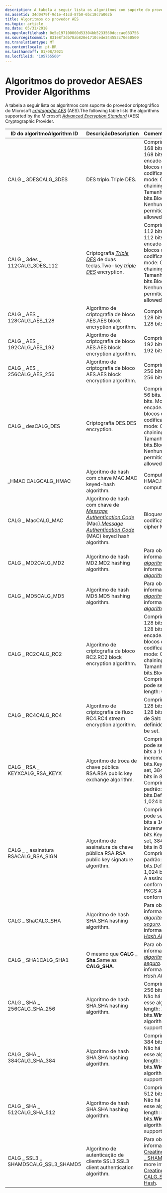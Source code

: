 ```yaml
---
description: A tabela a seguir lista os algoritmos com suporte do provedor criptográfico do Microsoft criptografia AES (AES).
ms.assetid: 34d0479f-9d1e-41cd-87b0-6bc18c7a062b
title: Algoritmos do provedor AES
ms.topic: article
ms.date: 05/31/2018
ms.openlocfilehash: 0e5e197100060d53304bb5233560dcccae083756
ms.sourcegitcommit: 831e8f3db78ab820e1710cede244553c70e50500
ms.translationtype: MT
ms.contentlocale: pt-BR
ms.lasthandoff: 01/08/2021
ms.locfileid: "105755560"
---
```

# <a name="aes-provider-algorithms"></a><span data-ttu-id="b583a-103">Algoritmos do provedor AES</span><span class="sxs-lookup"><span data-stu-id="b583a-103">AES Provider Algorithms</span></span>

<span data-ttu-id="b583a-104">A tabela a seguir lista os algoritmos com suporte do provedor criptográfico do Microsoft [*criptografia AES*](../secgloss/a-gly.md) (AES).</span><span class="sxs-lookup"><span data-stu-id="b583a-104">The following table lists the algorithms supported by the Microsoft [*Advanced Encryption Standard*](../secgloss/a-gly.md) (AES) Cryptographic Provider.</span></span>



| <span data-ttu-id="b583a-105">ID do algoritmo</span><span class="sxs-lookup"><span data-stu-id="b583a-105">Algorithm ID</span></span>       | <span data-ttu-id="b583a-106">Descrição</span><span class="sxs-lookup"><span data-stu-id="b583a-106">Description</span></span>                                                                                                                                                     | <span data-ttu-id="b583a-107">Comentários</span><span class="sxs-lookup"><span data-stu-id="b583a-107">Comments</span></span>                                                                                                                                                   |
|--------------------|-----------------------------------------------------------------------------------------------------------------------------------------------------------------|------------------------------------------------------------------------------------------------------------------------------------------------------------|
| <span data-ttu-id="b583a-108">CALG \_ 3DES</span><span class="sxs-lookup"><span data-stu-id="b583a-108">CALG\_3DES</span></span>         | <span data-ttu-id="b583a-109">DES triplo.</span><span class="sxs-lookup"><span data-stu-id="b583a-109">Triple DES.</span></span>                                                                                                                                                     | <span data-ttu-id="b583a-110">Comprimento da chave: 168 bits.</span><span class="sxs-lookup"><span data-stu-id="b583a-110">Key length: 168 bits.</span></span> <span data-ttu-id="b583a-111">Modo padrão: encadeamento de blocos de codificação.</span><span class="sxs-lookup"><span data-stu-id="b583a-111">Default mode: Cipher block chaining.</span></span><br/> <span data-ttu-id="b583a-112">Tamanho do bloco: 64 bits.</span><span class="sxs-lookup"><span data-stu-id="b583a-112">Block size: 64 bits.</span></span><br/> <span data-ttu-id="b583a-113">Nenhum Salt permitido.</span><span class="sxs-lookup"><span data-stu-id="b583a-113">No salt allowed.</span></span><br/>                          |
| <span data-ttu-id="b583a-114">CALG \_ 3des \_ 112</span><span class="sxs-lookup"><span data-stu-id="b583a-114">CALG\_3DES\_112</span></span>    | <span data-ttu-id="b583a-115">Criptografia [*Triple DES*](../secgloss/t-gly.md) de duas teclas.</span><span class="sxs-lookup"><span data-stu-id="b583a-115">Two-key [*triple DES*](../secgloss/t-gly.md) encryption.</span></span>                                                            | <span data-ttu-id="b583a-116">Comprimento da chave: 112 bits.</span><span class="sxs-lookup"><span data-stu-id="b583a-116">Key length: 112 bits.</span></span> <span data-ttu-id="b583a-117">Modo padrão: encadeamento de blocos de codificação.</span><span class="sxs-lookup"><span data-stu-id="b583a-117">Default mode: Cipher block chaining.</span></span><br/> <span data-ttu-id="b583a-118">Tamanho do bloco: 64 bits.</span><span class="sxs-lookup"><span data-stu-id="b583a-118">Block size: 64 bits.</span></span><br/> <span data-ttu-id="b583a-119">Nenhum Salt permitido.</span><span class="sxs-lookup"><span data-stu-id="b583a-119">No salt allowed.</span></span><br/>                          |
| <span data-ttu-id="b583a-120">CALG \_ AES \_ 128</span><span class="sxs-lookup"><span data-stu-id="b583a-120">CALG\_AES\_128</span></span>     | <span data-ttu-id="b583a-121">Algoritmo de criptografia de bloco AES.</span><span class="sxs-lookup"><span data-stu-id="b583a-121">AES block encryption algorithm.</span></span>                                                                                                                                 | <span data-ttu-id="b583a-122">Comprimento da chave: 128 bits.</span><span class="sxs-lookup"><span data-stu-id="b583a-122">Key length: 128 bits.</span></span>                                                                                                                                      |
| <span data-ttu-id="b583a-123">CALG \_ AES \_ 192</span><span class="sxs-lookup"><span data-stu-id="b583a-123">CALG\_AES\_192</span></span>     | <span data-ttu-id="b583a-124">Algoritmo de criptografia de bloco AES.</span><span class="sxs-lookup"><span data-stu-id="b583a-124">AES block encryption algorithm.</span></span>                                                                                                                                 | <span data-ttu-id="b583a-125">Comprimento da chave: 192 bits.</span><span class="sxs-lookup"><span data-stu-id="b583a-125">Key length: 192 bits.</span></span>                                                                                                                                      |
| <span data-ttu-id="b583a-126">CALG \_ AES \_ 256</span><span class="sxs-lookup"><span data-stu-id="b583a-126">CALG\_AES\_256</span></span>     | <span data-ttu-id="b583a-127">Algoritmo de criptografia de bloco AES.</span><span class="sxs-lookup"><span data-stu-id="b583a-127">AES block encryption algorithm.</span></span>                                                                                                                                 | <span data-ttu-id="b583a-128">Comprimento da chave: 256 bits.</span><span class="sxs-lookup"><span data-stu-id="b583a-128">Key length: 256 bits.</span></span>                                                                                                                                      |
| <span data-ttu-id="b583a-129">CALG \_ des</span><span class="sxs-lookup"><span data-stu-id="b583a-129">CALG\_DES</span></span>          | <span data-ttu-id="b583a-130">Criptografia DES.</span><span class="sxs-lookup"><span data-stu-id="b583a-130">DES encryption.</span></span>                                                                                                                                                 | <span data-ttu-id="b583a-131">Comprimento da chave: 56 bits.</span><span class="sxs-lookup"><span data-stu-id="b583a-131">Key length: 56 bits.</span></span> <span data-ttu-id="b583a-132">Modo padrão: encadeamento de blocos de codificação.</span><span class="sxs-lookup"><span data-stu-id="b583a-132">Default mode: Cipher block chaining.</span></span><br/> <span data-ttu-id="b583a-133">Tamanho do bloco: 64 bits.</span><span class="sxs-lookup"><span data-stu-id="b583a-133">Block size: 64 bits.</span></span><br/> <span data-ttu-id="b583a-134">Nenhum Salt permitido.</span><span class="sxs-lookup"><span data-stu-id="b583a-134">No salt allowed.</span></span><br/>                           |
| <span data-ttu-id="b583a-135">\_HMAC CALG</span><span class="sxs-lookup"><span data-stu-id="b583a-135">CALG\_HMAC</span></span>         | <span data-ttu-id="b583a-136">Algoritmo de hash com chave MAC.</span><span class="sxs-lookup"><span data-stu-id="b583a-136">MAC keyed-hash algorithm.</span></span>                                                                                                                                       | <span data-ttu-id="b583a-137">Computação HMAC.</span><span class="sxs-lookup"><span data-stu-id="b583a-137">HMAC computation.</span></span>                                                                                                                                          |
| <span data-ttu-id="b583a-138">CALG \_ Mac</span><span class="sxs-lookup"><span data-stu-id="b583a-138">CALG\_MAC</span></span>          | <span data-ttu-id="b583a-139">Algoritmo de hash com chave de [*Message Authentication Code*](../secgloss/m-gly.md) (Mac).</span><span class="sxs-lookup"><span data-stu-id="b583a-139">[*Message Authentication Code*](../secgloss/m-gly.md) (MAC) keyed hash algorithm.</span></span> | <span data-ttu-id="b583a-140">Bloquear o MAC de codificação.</span><span class="sxs-lookup"><span data-stu-id="b583a-140">Block cipher MAC.</span></span>                                                                                                                                          |
| <span data-ttu-id="b583a-141">CALG \_ MD2</span><span class="sxs-lookup"><span data-stu-id="b583a-141">CALG\_MD2</span></span>          | <span data-ttu-id="b583a-142">Algoritmo de hash MD2.</span><span class="sxs-lookup"><span data-stu-id="b583a-142">MD2 hashing algorithm.</span></span>                                                                                                                                          | <span data-ttu-id="b583a-143">Para obter mais informações, consulte [*algoritmo MD2*](../secgloss/m-gly.md).</span><span class="sxs-lookup"><span data-stu-id="b583a-143">For more information, see [*MD2 algorithm*](../secgloss/m-gly.md).</span></span>                                       |
| <span data-ttu-id="b583a-144">CALG \_ MD5</span><span class="sxs-lookup"><span data-stu-id="b583a-144">CALG\_MD5</span></span>          | <span data-ttu-id="b583a-145">Algoritmo de hash MD5.</span><span class="sxs-lookup"><span data-stu-id="b583a-145">MD5 hashing algorithm.</span></span>                                                                                                                                          | <span data-ttu-id="b583a-146">Para obter mais informações, consulte [*algoritmo MD5*](../secgloss/m-gly.md).</span><span class="sxs-lookup"><span data-stu-id="b583a-146">For more information, see [*MD5 algorithm*](../secgloss/m-gly.md).</span></span>                                       |
| <span data-ttu-id="b583a-147">CALG \_ RC2</span><span class="sxs-lookup"><span data-stu-id="b583a-147">CALG\_RC2</span></span>          | <span data-ttu-id="b583a-148">Algoritmo de criptografia de bloco RC2.</span><span class="sxs-lookup"><span data-stu-id="b583a-148">RC2 block encryption algorithm.</span></span>                                                                                                                                 | <span data-ttu-id="b583a-149">Comprimento da chave: 128 bits.</span><span class="sxs-lookup"><span data-stu-id="b583a-149">Key length: 128 bits.</span></span> <span data-ttu-id="b583a-150">Modo padrão: encadeamento de blocos de codificação.</span><span class="sxs-lookup"><span data-stu-id="b583a-150">Default mode: Cipher block chaining.</span></span><br/> <span data-ttu-id="b583a-151">Tamanho do bloco: 64 bits.</span><span class="sxs-lookup"><span data-stu-id="b583a-151">Block size: 64 bits.</span></span><br/> <span data-ttu-id="b583a-152">Comprimento de Salt: pode ser definido.</span><span class="sxs-lookup"><span data-stu-id="b583a-152">Salt length: Can be set.</span></span><br/>                  |
| <span data-ttu-id="b583a-153">CALG \_ RC4</span><span class="sxs-lookup"><span data-stu-id="b583a-153">CALG\_RC4</span></span>          | <span data-ttu-id="b583a-154">Algoritmo de criptografia de fluxo RC4.</span><span class="sxs-lookup"><span data-stu-id="b583a-154">RC4 stream encryption algorithm.</span></span>                                                                                                                                | <span data-ttu-id="b583a-155">Comprimento da chave: 128 bits.</span><span class="sxs-lookup"><span data-stu-id="b583a-155">Key length: 128 bits.</span></span> <span data-ttu-id="b583a-156">Comprimento de Salt: pode ser definido.</span><span class="sxs-lookup"><span data-stu-id="b583a-156">Salt length: Can be set.</span></span><br/>                                                                                                  |
| <span data-ttu-id="b583a-157">CALG \_ RSA \_ KEYX</span><span class="sxs-lookup"><span data-stu-id="b583a-157">CALG\_RSA\_KEYX</span></span>    | <span data-ttu-id="b583a-158">Algoritmo de troca de chave pública RSA.</span><span class="sxs-lookup"><span data-stu-id="b583a-158">RSA public key exchange algorithm.</span></span>                                                                                                                              | <span data-ttu-id="b583a-159">Comprimento da chave: pode ser definido, 384 bits a 16.384 bits em incrementos de 8 bits.</span><span class="sxs-lookup"><span data-stu-id="b583a-159">Key length: Can be set, 384 bits to 16,384 bits in 8-bit increments.</span></span> <span data-ttu-id="b583a-160">Comprimento de chave padrão: 1.024 bits.</span><span class="sxs-lookup"><span data-stu-id="b583a-160">Default key length: 1,024 bits.</span></span><br/>                                            |
| <span data-ttu-id="b583a-161">CALG \_ \_ assinatura RSA</span><span class="sxs-lookup"><span data-stu-id="b583a-161">CALG\_RSA\_SIGN</span></span>    | <span data-ttu-id="b583a-162">Algoritmo de assinatura de chave pública RSA.</span><span class="sxs-lookup"><span data-stu-id="b583a-162">RSA public key signature algorithm.</span></span>                                                                                                                             | <span data-ttu-id="b583a-163">Comprimento da chave: pode ser definido, 384 bits a 16.384 bits em incrementos de 8 bits.</span><span class="sxs-lookup"><span data-stu-id="b583a-163">Key length: Can be set, 384 bits to 16,384 bits in 8-bit increments.</span></span> <span data-ttu-id="b583a-164">Comprimento de chave padrão: 1.024 bits.</span><span class="sxs-lookup"><span data-stu-id="b583a-164">Default key length: 1,024 bits.</span></span><br/> <span data-ttu-id="b583a-165">A assinatura está em conformidade com o PKCS \# 6.</span><span class="sxs-lookup"><span data-stu-id="b583a-165">Signature conforms to PKCS \#6.</span></span><br/> |
| <span data-ttu-id="b583a-166">CALG \_ Sha</span><span class="sxs-lookup"><span data-stu-id="b583a-166">CALG\_SHA</span></span>          | <span data-ttu-id="b583a-167">Algoritmo de hash SHA.</span><span class="sxs-lookup"><span data-stu-id="b583a-167">SHA hashing algorithm.</span></span>                                                                                                                                          | <span data-ttu-id="b583a-168">Para obter mais informações, consulte [*algoritmo de hash seguro*](../secgloss/s-gly.md).</span><span class="sxs-lookup"><span data-stu-id="b583a-168">For more information, see [*Secure Hash Algorithm*](../secgloss/s-gly.md).</span></span>               |
| <span data-ttu-id="b583a-169">CALG \_ SHA1</span><span class="sxs-lookup"><span data-stu-id="b583a-169">CALG\_SHA1</span></span>         | <span data-ttu-id="b583a-170">O mesmo que **CALG \_ Sha**.</span><span class="sxs-lookup"><span data-stu-id="b583a-170">Same as **CALG\_SHA**.</span></span>                                                                                                                                          | <span data-ttu-id="b583a-171">Para obter mais informações, consulte [*algoritmo de hash seguro*](../secgloss/s-gly.md).</span><span class="sxs-lookup"><span data-stu-id="b583a-171">For more information, see [*Secure Hash Algorithm*](../secgloss/s-gly.md).</span></span>               |
| <span data-ttu-id="b583a-172">CALG \_ SHA \_ 256</span><span class="sxs-lookup"><span data-stu-id="b583a-172">CALG\_SHA\_256</span></span>     | <span data-ttu-id="b583a-173">Algoritmo de hash SHA.</span><span class="sxs-lookup"><span data-stu-id="b583a-173">SHA hashing algorithm.</span></span>                                                                                                                                          | <span data-ttu-id="b583a-174">Comprimento da chave: 256 bits. **Windows XP:** Não há suporte para esse algoritmo.</span><span class="sxs-lookup"><span data-stu-id="b583a-174">Key length: 256 bits.**Windows XP:** This algorithm is not supported.</span></span><br/>                                                                           |
| <span data-ttu-id="b583a-175">CALG \_ SHA \_ 384</span><span class="sxs-lookup"><span data-stu-id="b583a-175">CALG\_SHA\_384</span></span>     | <span data-ttu-id="b583a-176">Algoritmo de hash SHA.</span><span class="sxs-lookup"><span data-stu-id="b583a-176">SHA hashing algorithm.</span></span>                                                                                                                                          | <span data-ttu-id="b583a-177">Comprimento da chave: 384 bits. **Windows XP:** Não há suporte para esse algoritmo.</span><span class="sxs-lookup"><span data-stu-id="b583a-177">Key length: 384 bits.**Windows XP:** This algorithm is not supported.</span></span><br/>                                                                           |
| <span data-ttu-id="b583a-178">CALG \_ SHA \_ 512</span><span class="sxs-lookup"><span data-stu-id="b583a-178">CALG\_SHA\_512</span></span>     | <span data-ttu-id="b583a-179">Algoritmo de hash SHA.</span><span class="sxs-lookup"><span data-stu-id="b583a-179">SHA hashing algorithm.</span></span>                                                                                                                                          | <span data-ttu-id="b583a-180">Comprimento da chave: 512 bits. **Windows XP:** Não há suporte para esse algoritmo.</span><span class="sxs-lookup"><span data-stu-id="b583a-180">Key length: 512 bits.**Windows XP:** This algorithm is not supported.</span></span><br/>                                                                           |
| <span data-ttu-id="b583a-181">CALG \_ SSL3 \_ SHAMD5</span><span class="sxs-lookup"><span data-stu-id="b583a-181">CALG\_SSL3\_SHAMD5</span></span> | <span data-ttu-id="b583a-182">Algoritmo de autenticação de cliente SSL3.</span><span class="sxs-lookup"><span data-stu-id="b583a-182">SSL3 client authentication algorithm.</span></span>                                                                                                                           | <span data-ttu-id="b583a-183">Para obter mais informações, consulte [Creating a CALG \_ SSL3 \_ SHAMD5 hash](creating-a-calg-ssl3-shamd5-hash.md).</span><span class="sxs-lookup"><span data-stu-id="b583a-183">For more information, see [Creating a CALG\_SSL3\_SHAMD5 Hash](creating-a-calg-ssl3-shamd5-hash.md).</span></span>                                                      |



 

 

 
